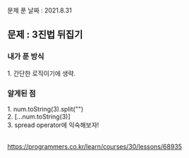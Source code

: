 문제 푼 날짜 : 2021.8.31

<h2>문제 : 3진법 뒤집기</h2>

<h3>내가 푼 방식</h3>
<div>1. 간단한 로직이기에 생략.</div>

<h3>알게된 점</h3>
<div>1. num.toString(3).split("")</div>
<div>2. [...num.toString(3)]</div>
<div>3. spread operator에 익숙해보자!</div>
<br>

https://programmers.co.kr/learn/courses/30/lessons/68935